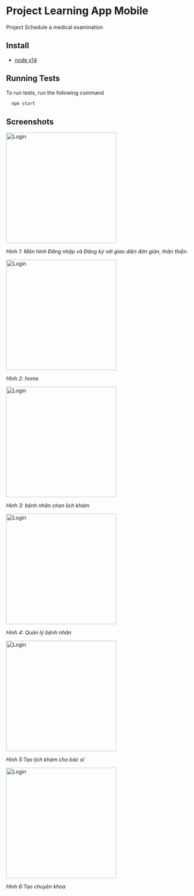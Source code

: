 
# Project Learning App Mobile

Project Schedule a medical examination



## Install

 - [node v14](https://github.com/nmtien1801/fullStack_Nodejs_Reactjs.git)






## Running Tests

To run tests, run the following command

```bash
  npm start
```




## Screenshots

<img src="https://github.com/nmtien1801/Fontend_Fullstack_SERN/blob/main/assets/image/login.png?raw=true" alt="Login" width="300"/>


*Hình 1: Màn hình Đăng nhập và Đăng ký với giao diện đơn giản, thân thiện.*

<img src="https://github.com/nmtien1801/Fontend_Fullstack_SERN/blob/main/assets/image/trangchu.png?raw=true" alt="Login" width="300"/>


*Hình 2: home*

<img src="https://github.com/nmtien1801/Fontend_Fullstack_SERN/blob/main/assets/image/chonLichKham.png?raw=true" alt="Login" width="300"/>


*Hình 3: bệnh nhân chọn lịch khám*


<img src="https://github.com/nmtien1801/Fontend_Fullstack_SERN/blob/main/assets/image/CRUD_benh_nhan.png?raw=true" alt="Login" width="300"/>


*Hình 4: Quản lý bệnh nhân*

<img src="https://github.com/nmtien1801/Fontend_Fullstack_SERN/blob/main/assets/image/taolichKhamChoBacSi.png?raw=true" alt="Login" width="300"/>


*Hình 5:Tạo lịch khám cho bác sĩ*

<img src="https://github.com/nmtien1801/Fontend_Fullstack_SERN/blob/main/assets/image/taoChuyenKhoa.png?raw=true" alt="Login" width="300"/>


*Hình 6:Tạo chuyên khoa*


